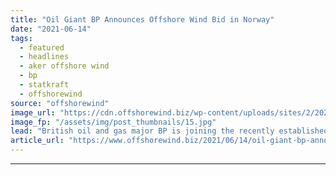 ```yaml
---
title: "Oil Giant BP Announces Offshore Wind Bid in Norway"
date: "2021-06-14"
tags: 
  - featured
  - headlines
  - aker offshore wind
  - bp
  - statkraft
  - offshorewind
source: "offshorewind"
image_url: "https://cdn.offshorewind.biz/wp-content/uploads/sites/2/2021/06/14091502/offshore-wind-farm-uk_-source-BP.jpg"
image_fp: "/assets/img/post_thumbnails/15.jpg"
lead: "British oil and gas major BP is joining the recently established consortium between Statkraft"
article_url: "https://www.offshorewind.biz/2021/06/14/oil-giant-bp-announces-offshore-wind-bid-in-norway/"
---
```


---

